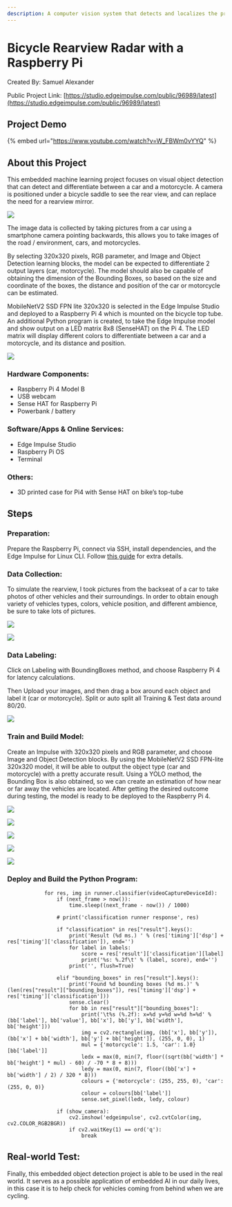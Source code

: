 ```yaml
---
description: A computer vision system that detects and localizes the presence of vehicles and motorcycles, then displays them on an LED array.
---
```


# Bicycle Rearview Radar with a Raspberry Pi

Created By:
Samuel Alexander 

Public Project Link:
[https://studio.edgeimpulse.com/public/96989/latest](https://studio.edgeimpulse.com/public/96989/latest)

## Project Demo

{% embed url="https://www.youtube.com/watch?v=W_FBWm0vYYQ" %}

## About this Project

This embedded machine learning project focuses on visual object detection that can detect and differentiate between a car and a motorcycle. A camera is positioned under a bicycle saddle to see the rear view, and can replace the need for a rearview mirror.

![](.gitbook/assets/bike-rearview-radar/01_hero_photo.jpg)

The image data is collected by taking pictures from a car using a smartphone camera pointing backwards, this allows you to take images of the road / environment, cars, and motorcycles.

By selecting 320x320 pixels, RGB parameter, and Image and Object Detection learning blocks, the model can be expected to differentiate 2 output layers (car, motorcycle). The model should also be capable of obtaining the dimension of the Bounding Boxes, so based on the size and coordinate of the boxes, the distance and position of the car or motorcycle can be estimated.

MobileNetV2 SSD FPN lite 320x320 is selected in the Edge Impulse Studio and deployed to a Raspberry Pi 4 which is mounted on the bicycle top tube. An additional Python program is created, to take the Edge Impulse model and show output on a LED matrix 8x8 (SenseHAT) on the Pi 4. The LED matrix will display different colors to differentiate between a car and a motorcycle, and its distance and position.

![](.gitbook/assets/bike-rearview-radar/02_illustration.jpg)

### Hardware Components:

 - Raspberry Pi 4 Model B 
 - USB webcam
 - Sense HAT for Raspberry Pi
 - Powerbank / battery

### Software/Apps & Online Services:

 - Edge Impulse Studio 
 - Raspberry Pi OS
 - Terminal

### Others:

 - 3D printed case for Pi4 with Sense HAT on bike’s top-tube

## Steps

### Preparation:

Prepare the Raspberry Pi, connect via SSH, install dependencies, and the Edge Impulse for Linux CLI. Follow [this guide](https://docs.edgeimpulse.com/docs/development-platforms/officially-supported-cpu-gpu-targets/raspberry-pi-4) for extra details.

### Data Collection:

To simulate the rearview, I took pictures from the backseat of a car to take photos of other vehicles and their  surroundings. In order to obtain enough variety of vehicles types, colors, vehicle position, and different ambience, be sure to take lots of pictures.

![](.gitbook/assets/bike-rearview-radar/03_photo_example.jpg)

![](.gitbook/assets/bike-rearview-radar/04_data_collected.png)

### Data Labeling:

Click on Labeling with BoundingBoxes method, and choose Raspberry Pi 4 for latency calculations.

Then Upload your images, and then drag a box around each object and label it (car or motorcycle). Split or auto split all Training & Test data around 80/20.

![](.gitbook/assets/bike-rearview-radar/05_labeling.png)

### Train and Build Model:

Create an Impulse with 320x320 pixels and RGB parameter, and choose Image and Object Detection blocks. By using the  MobileNetV2 SSD FPN-lite 320x320 model, it will be able to output the object type (car and motorcycle) with a pretty accurate result. Using a YOLO method, the Bounding Box is also obtained, so we can create an estimation of how near or far away the vehicles are located. After getting the desired outcome during testing, the model is ready to be deployed to the Raspberry Pi 4.

![](.gitbook/assets/bike-rearview-radar/06_image_object_detection_blocks.png)

![](.gitbook/assets/bike-rearview-radar/07_parameters.png)

![](.gitbook/assets/bike-rearview-radar/08_generateFeatures.png)

![](.gitbook/assets/bike-rearview-radar/09_NN_Setting_And_Results.png)

![](.gitbook/assets/bike-rearview-radar/10_Test_Data_Results.png)

### Deploy and Build the Python Program:

```
            for res, img in runner.classifier(videoCaptureDeviceId):
                if (next_frame > now()):
                    time.sleep((next_frame - now()) / 1000)

                # print('classification runner response', res)

                if "classification" in res["result"].keys():
                    print('Result (%d ms.) ' % (res['timing']['dsp'] + res['timing']['classification']), end='')
                    for label in labels:
                        score = res['result']['classification'][label]
                        print('%s: %.2f\t' % (label, score), end='')
                    print('', flush=True)

                elif "bounding_boxes" in res["result"].keys():
                    print('Found %d bounding boxes (%d ms.)' % (len(res["result"]["bounding_boxes"]), res['timing']['dsp'] + res['timing']['classification']))
                    sense.clear()
                    for bb in res["result"]["bounding_boxes"]:
                        print('\t%s (%.2f): x=%d y=%d w=%d h=%d' % (bb['label'], bb['value'], bb['x'], bb['y'], bb['width'], bb['height']))
                        img = cv2.rectangle(img, (bb['x'], bb['y']), (bb['x'] + bb['width'], bb['y'] + bb['height']), (255, 0, 0), 1)
                        mul = {'motorcycle': 1.5, 'car': 1.0}[bb['label']]
                        ledx = max(0, min(7, floor((sqrt(bb['width'] * bb['height'] * mul) - 60) / -70 * 8 + 8)))
                        ledy = max(0, min(7, floor((bb['x'] + bb['width'] / 2) / 320 * 8)))
                        colours = {'motorcycle': (255, 255, 0), 'car': (255, 0, 0)}
                        colour = colours[bb['label']]
                        sense.set_pixel(ledx, ledy, colour)

                if (show_camera):
                    cv2.imshow('edgeimpulse', cv2.cvtColor(img, cv2.COLOR_RGB2BGR))
                    if cv2.waitKey(1) == ord('q'):
                        break
```

## Real-world Test:

Finally, this embedded object detection project is able to be used in the real world. It serves as a possible application of embedded AI in our daily lives, in this case it is to help check for vehicles coming from behind when we are cycling.



